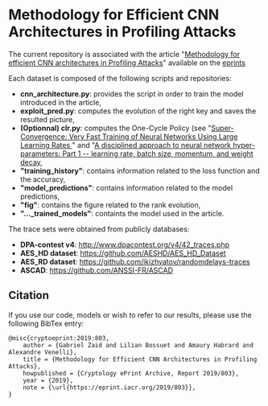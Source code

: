 # Methodology for Efficient CNN Architectures in Profiling Attacks
The current repository is associated with the article "<a href='...'>Methodology for efficient CNN architectures in Profiling Attacks</a>" available on the <a href='https://eprint.iacr.org/'>eprints</a>


Each dataset is composed of the following scripts and repositories:
- <b>cnn_architecture.py</b>: provides the script in order to train the model introduced in the article,
- <b>exploit_pred.py</b>: computes the evolution of the right key and saves the resulted picture,
- <b>(Optionnal) clr.py</b>: computes the One-Cycle Policy (see "<a href='https://arxiv.org/abs/1708.07120'>Super-Convergence: Very Fast Training of Neural Networks Using Large Learning Rates
</a>" and "<a href='https://arxiv.org/abs/1803.09820'>A disciplined approach to neural network hyper-parameters: Part 1 -- learning rate, batch size, momentum, and weight decay</a>,
- <b>"training_history"</b>: contains information related to the loss function and the accuracy,
- <b>"model_predictions"</b>: contains information related to the model predictions,
- <b>"fig"</b>: contains the figure related to the rank evolution,
- <b>"..._trained_models"</b>: containts the model used in the article.

The trace sets were obtained from publicly databases: 
- <b>DPA-contest v4</b>: http://www.dpacontest.org/v4/42_traces.php
- <b>AES_HD dataset</b>: https://github.com/AESHD/AES_HD_Dataset
- <b>AES_RD dataset</b>: https://github.com/ikizhvatov/randomdelays-traces
- <b>ASCAD</b>: https://github.com/ANSSI-FR/ASCAD


## Citation

If you use our code, models or wish to refer to our results, please use the following BibTex entry:
```
@misc{cryptoeprint:2019:803,
    author = {Gabriel Zaid and Lilian Bossuet and Amaury Habrard and Alexandre Venelli},
    title = {Methodology for Efficient CNN Architectures in Profiling Attacks},
    howpublished = {Cryptology ePrint Archive, Report 2019/803},
    year = {2019},
    note = {\url{https://eprint.iacr.org/2019/803}},
}
```
